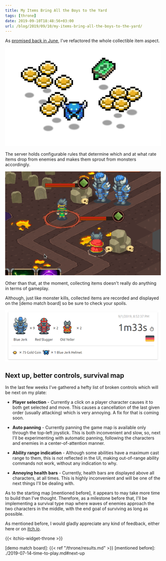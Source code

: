 ```yaml
---
title: My Items Bring All the Boys to the Yard
tags: [throne]
date: 2019-09-10T18:48:56+03:00
url: /blog/2019/09/10/my-items-bring-all-the-boys-to-the-yard/
---
```


As [promised back in June], I've refactored the whole collectible item aspect.

![Come get some](items.gif#center)

The server holds configurable rules that determine which and at what rate items
drop from enemies and makes them sprout from monsters accordingly.

![Items dropping](items_droppin.gif#center)

Other than that, at the moment, collecting items doesn't really do anything
in terms of gameplay.

Although, just like monster kills, collected items are recorded and displayed
on the [demo match board] so be sure to check your spoils.

![Items on match board](items_on_match.png#center)


## Next up, better controls, survival map

In the last few weeks I've gathered a hefty list of broken controls which will
be next on my plate:

* **Player selection** - Currently a click on a player character causes it to
  both get selected and move. This causes a cancellation of the last given order
  (usually attacking) which is very annoying. A fix for that is coming soon.

* **Auto panning** - Currently panning the game map is available only through
  the top-left joystick. This is both inconvenient and slow, so, next I'll be
  experimenting with automatic panning, following the characters and enemies
  in a center-of-attention manner.

* **Ability range indication** - Although some abilities have a maximum cast
  range to them, this is not reflected in the UI, making out-of-range ability
  commands not work, without any indication to why.

* **Annoying health bars** - Currently, health bars are displayed above all
  characters, at all times. This is highly inconvenient and will be one of the
  next things I'll be dealing with.

As to the starting map [mentioned before], it appears to may take more time
to build than I've thought. Therefore, as a milestone before that, I'll be
implementing a survival type map where waves of enemies approach the two
characters in the middle, with the end goal of surviving as long as possible.

As mentioned before, I would gladly appreciate any kind of feedback, either here
or on [itch.io](https://mastern2k3.itch.io/tom).

{{< itchio-widget-throne >}}

[promised back in June]: ./2019-06-08-three-months-in.md#more-things-in-the-works
[demo match board]: {{< ref "/throne/results.md" >}}
[mentioned before]: ./2019-07-14-time-to-play.md#next-up
